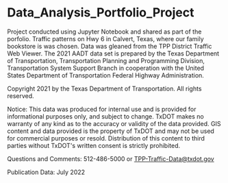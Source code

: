 # Data_Analysis_Portfolio_Project
Project conducted using Jupyter Notebook and shared as part of the porfolio. Traffic patterns on Hwy 6 in Calvert, Texas, where our family bookstore is was chosen. 
Data was gleaned from the TPP District Traffic Web Viewer. The 2021 AADT data set is prepared by the Texas Department of Transportation, Transportation Planning and Programming Division, Transportation System Support Branch in cooperation with the United States Department of Transportation Federal Highway Administration.
 
Copyright 2021 by the Texas Department of Transportation. All rights reserved.
 
Notice: This data was produced for internal use and is provided for informational purposes only, and subject to change.  TxDOT makes no warranty of any kind as to the accuracy or validity of the data provided. GIS content and data provided is the property of TxDOT and may not be used for commercial purposes or resold. Distribution of this content to third parties without TxDOT's written consent is strictly prohibited.
 
Questions and Comments: 512-486-5000
or TPP-Traffic-Data@txdot.gov

Publication Data: July 2022
